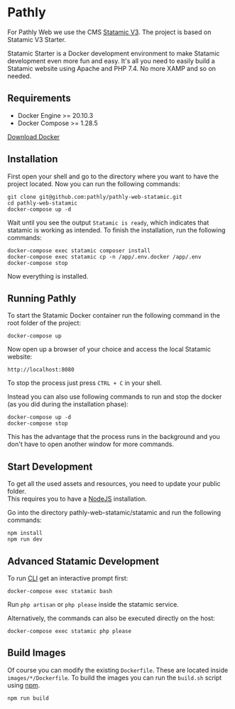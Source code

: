 # Pathly

For Pathly Web we use the CMS [Statamic V3](https://www.statamic.com). The project is based on Statamic V3 Starter.

Statamic Starter is a Docker development environment to make Statamic development even more fun and easy. It's all you need to easily build a Statamic website using Apache and PHP 7.4. No more XAMP and so on needed.

## Requirements

* Docker Engine >= 20.10.3
* Docker Compose >= 1.28.5

[Download Docker](https://docs.docker.com/get-docker/)

## Installation

First open your shell and go to the directory where you want to have the project located.
Now you can run the following commands:

``` 
git clone git@github.com:pathly/pathly-web-statamic.git
cd pathly-web-statamic
docker-compose up -d
```

Wait until you see the output `Statamic is ready`, which indicates that statamic is working as intended.
To finish the installation, run the following commands:

```
docker-compose exec statamic composer install
docker-compose exec statamic cp -n /app/.env.docker /app/.env
docker-compose stop
```

Now everything is installed.

## Running Pathly

To start the Statamic Docker container run the following command in the root folder of the project:

```
docker-compose up
```

Now open up a browser of your choice and access the local Statamic website:

```
http://localhost:8080
```

To stop the process just press `CTRL + C` in your shell.

Instead you can also use following commands to run and stop the docker (as you did during the installation phase):

```
docker-compose up -d
docker-compose stop
```

This has the advantage that the process runs in the background and you don't have to open another window for more commands.

## Start Development

To get all the used assets and resources, you need to update your public folder.  
This requires you to have a [NodeJS](https://nodejs.org/) installation.

Go into the directory pathly-web-statamic/statamic and run the following commands:

```
npm install
npm run dev
```

## Advanced Statamic Development

To run [CLI](https://statamic.dev/cli) get an interactive prompt first:

```
docker-compose exec statamic bash
```

Run `php artisan` or `php please` inside the statamic service.

Alternatively, the commands can also be executed directly on the host:

```
docker-compose exec statamic php please
```

## Build Images
Of course you can modify the existing `Dockerfile`. These are located inside `images/*/Dockerfile`. To build the images you can run the `build.sh` script using [npm](https://www.npmjs.com/).

```
npm run build
```
